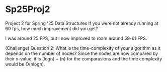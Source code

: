 # Sp25Proj2
Project 2 for Spring '25 Data Structures
 If you were not already running at 60 fps, how much improvement did you
get?

I was around 25 FPS, but I now improved to roam around 59-61 FPS. 

(Challenge) Question 2: What is the time-complexity of your algorithm as it depends on the number of nodes?
Since the nodes are now compared by their x-value, it is (logn) + (n) for the comparasions and the time complexity would be O(nlogn).

